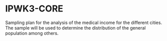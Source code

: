 # IPWK3-CORE
Sampling plan for the analysis of the medical income for the different cities. The sample will be used to determine the distribution of the general population among others.

